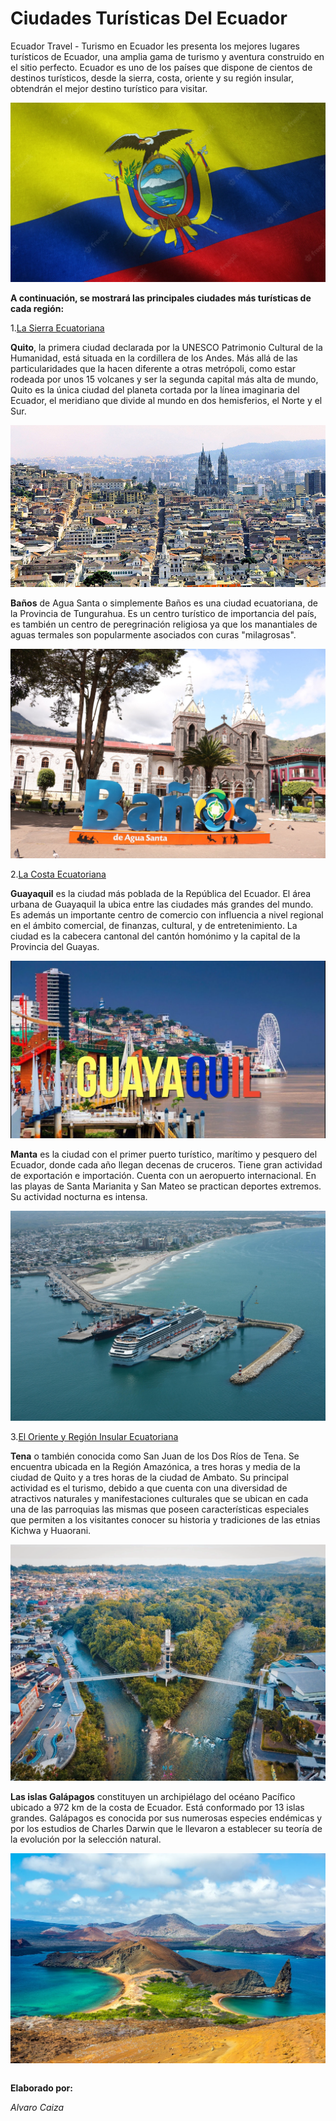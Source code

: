 # Ciudades Turísticas Del Ecuador  

Ecuador Travel - Turismo en Ecuador les presenta los mejores lugares turísticos de Ecuador, una amplia gama de turismo y aventura construido en el sitio perfecto. Ecuador es uno de los países que dispone de cientos de destinos turísticos, desde la sierra, costa, oriente y su región insular, obtendrán el mejor destino turístico para visitar.

![](primer-plano-bandera-ondeante-ecuador-texturas-interesantes_181624-10459.jpg)

**A continuación, se mostrará las principales ciudades más turísticas de cada región:**

1.[La Sierra Ecuatoriana ](markdown.md)


**Quito**, la primera ciudad declarada por la UNESCO Patrimonio Cultural de la Humanidad, está situada en
la cordillera de los Andes. Más allá de las particularidades que la hacen diferente a otras metrópoli, como estar rodeada por unos 15 volcanes y ser la segunda capital más alta de mundo, Quito es la única ciudad del planeta cortada por la línea imaginaria del Ecuador, el meridiano que divide al mundo en dos hemisferios, el Norte y el Sur.

![](quito-ecuador.JPG)

**Baños** de Agua Santa o simplemente Baños es una ciudad ecuatoriana, de la Provincia de Tungurahua. Es un centro turístico de importancia del país, es también un centro de peregrinación religiosa ya que los manantiales de aguas termales son popularmente asociados con curas "milagrosas".

![](cityba.JPG)


2.[La Costa Ecuatoriana ](notebooks.md)

**Guayaquil** es la ciudad más poblada de la República del Ecuador. El área urbana de Guayaquil la ubica entre las ciudades más grandes del mundo. Es además un importante centro de comercio con influencia a nivel regional en el ámbito comercial, de finanzas, cultural, y de entretenimiento. La ciudad es la cabecera cantonal del cantón homónimo y la capital de la Provincia del Guayas.

![](Guayaquil.JPG)

**Manta** es la ciudad con el primer puerto turístico, marítimo y pesquero del Ecuador, donde cada año llegan decenas de cruceros. Tiene gran actividad de exportación e importación. Cuenta con un aeropuerto internacional. En las playas de Santa Marianita y San Mateo se practican deportes extremos. Su actividad nocturna es intensa.

![](Manta11.JPG)

3.[El Oriente y Región Insular Ecuatoriana](markdown-notebooks.md)

**Tena** o también conocida como San Juan de los Dos Ríos de Tena. Se encuentra ubicada en la Región Amazónica, a tres horas y media de la ciudad de Quito y a tres horas de la ciudad de Ambato. Su principal actividad es el turismo, debido a que cuenta con una diversidad de atractivos naturales y manifestaciones culturales que se ubican en cada una de las parroquias las mismas que poseen características especiales que permiten a los visitantes conocer su historia y tradiciones de las etnias Kichwa y Huaorani.

![](Tena.JPG)

**Las islas Galápagos** constituyen un archipiélago del océano Pacífico ubicado a 972 km de la costa de Ecuador. Está conformado por 13 islas grandes. Galápagos es conocida por sus numerosas especies endémicas y por los estudios de Charles Darwin que le llevaron a establecer su teoría de la evolución por la selección natural.

![](Galapagos.JPG)



```{tableofcontents}
```


**Elaborado por:**

 *Alvaro Caiza*
